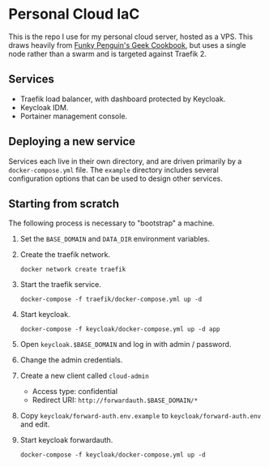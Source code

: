 # Personal Cloud IaC

This is the repo I use for my personal cloud server, hosted as a VPS. This draws heavily from [Funky Penguin's Geek Cookbook](https://geek-cookbook.funkypenguin.co.nz/), but uses a single node rather than a swarm and is targeted against Traefik 2.

## Services

- Traefik load balancer, with dashboard protected by Keycloak.
- Keycloak IDM.
- Portainer management console.

## Deploying a new service

Services each live in their own directory, and are driven primarily by a `docker-compose.yml` file. The `example` directory includes several configuration options that can be used to design other services.

## Starting from scratch

The following process is necessary to "bootstrap" a machine.

1. Set the `BASE_DOMAIN` and `DATA_DIR` environment variables.

2. Create the traefik network.

   `docker network create traefik`

3. Start the traefik service.

   `docker-compose -f traefik/docker-compose.yml up -d`

4. Start keycloak.

   `docker-compose -f keycloak/docker-compose.yml up -d app`

5. Open `keycloak.$BASE_DOMAIN` and log in with admin / password.

6. Change the admin credentials.

7. Create a new client called `cloud-admin`

   - Access type: confidential
   - Redirect URI: `http://forwardauth.$BASE_DOMAIN/*`

8. Copy `keycloak/forward-auth.env.example` to `keycloak/forward-auth.env` and edit.

9. Start keycloak forwardauth.

   `docker-compose -f keycloak/docker-compose.yml up -d`